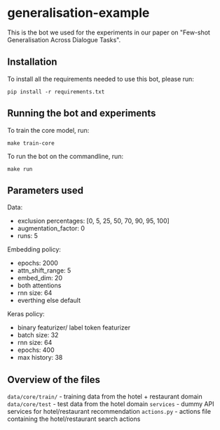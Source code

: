 # generalisation-example
This is the bot we used for the experiments in our paper on "Few-shot
Generalisation Across Dialogue Tasks".

## Installation
To install all the requirements needed to use this bot, please run:
```
pip install -r requirements.txt
```

## Running the bot and experiments
To train the core model, run:
```
make train-core
```

To run the bot on the commandline, run:
```
make run
```


## Parameters used
Data:
- exclusion percentages: [0, 5, 25, 50, 70, 90, 95, 100]
- augmentation_factor: 0
- runs: 5

Embedding policy:
- epochs: 2000
- attn_shift_range: 5
- embed_dim: 20
- both attentions
- rnn size: 64
- everthing else default

Keras policy:
- binary featurizer/ label token featurizer
- batch size: 32
- rnn size: 64
- epochs: 400
- max history: 38


## Overview of the files
`data/core/train/` - training data from the hotel + restaurant domain
`data/core/test` - test data from the hotel domain
`services` - dummy API services for hotel/restaurant recommendation
`actions.py` - actions file containing the hotel/restaurant search actions
